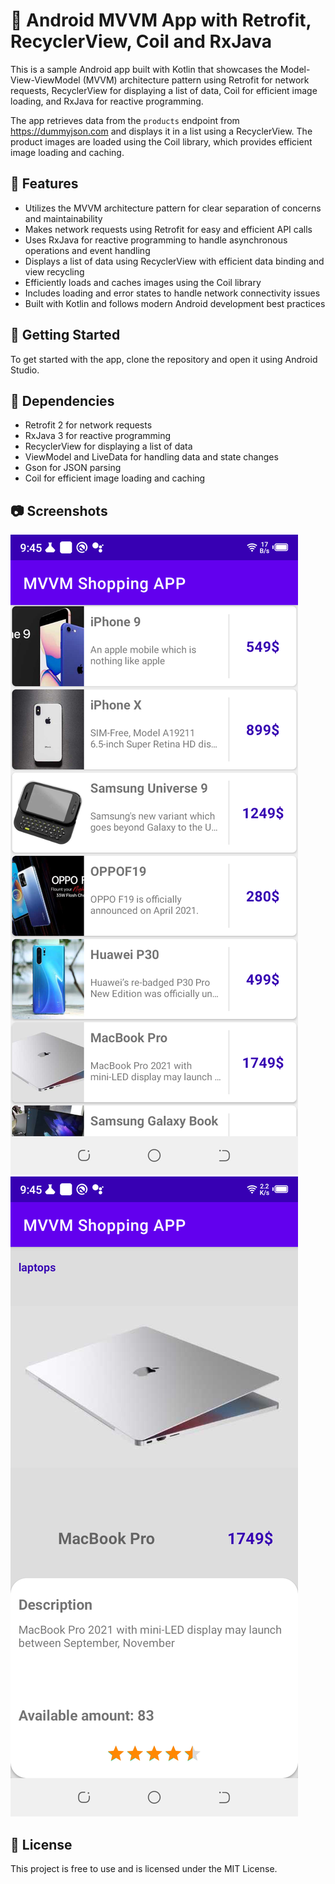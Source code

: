 # 📱 Android MVVM App with Retrofit, RecyclerView, Coil and RxJava

This is a sample Android app built with Kotlin that showcases the Model-View-ViewModel (MVVM) architecture pattern using Retrofit for network requests, RecyclerView for displaying a list of data, Coil for efficient image loading, and RxJava for reactive programming.

The app retrieves data from the `products` endpoint from https://dummyjson.com and displays it in a list using a RecyclerView. The product images are loaded using the Coil library, which provides efficient image loading and caching.

## 🚀 Features

- Utilizes the MVVM architecture pattern for clear separation of concerns and maintainability
- Makes network requests using Retrofit for easy and efficient API calls
- Uses RxJava for reactive programming to handle asynchronous operations and event handling
- Displays a list of data using RecyclerView with efficient data binding and view recycling
- Efficiently loads and caches images using the Coil library
- Includes loading and error states to handle network connectivity issues
- Built with Kotlin and follows modern Android development best practices

## 🏁 Getting Started

To get started with the app, clone the repository and open it using Android Studio.

## 🔧 Dependencies

- Retrofit 2 for network requests
- RxJava 3 for reactive programming
- RecyclerView for displaying a list of data
- ViewModel and LiveData for handling data and state changes
- Gson for JSON parsing
- Coil for efficient image loading and caching

## 📷 Screenshots

![Screenshot 1](screenshots/screenshot_1.png) ![Screenshot 2](screenshots/screenshot_2.png)

## 📝 License

This project is free to use and is licensed under the MIT License.
